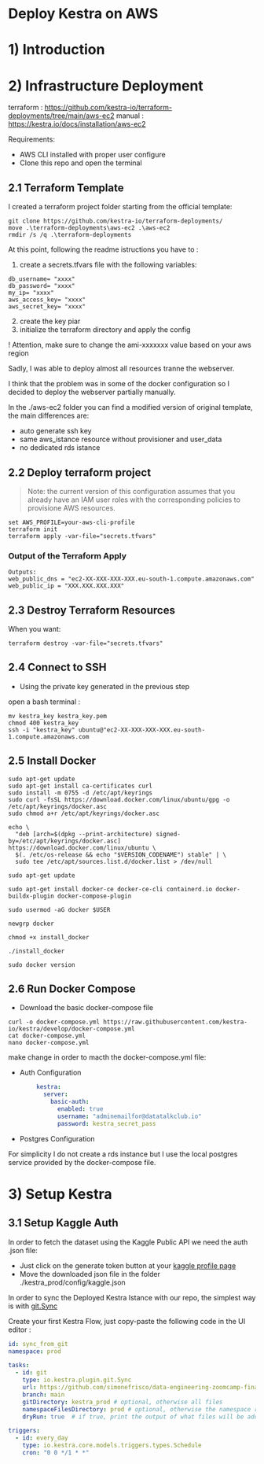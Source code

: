 # Deploy Kestra on AWS

# 1) Introduction




# 2) Infrastructure Deployment 

terraform : https://github.com/kestra-io/terraform-deployments/tree/main/aws-ec2
manual : https://kestra.io/docs/installation/aws-ec2


Requirements:
- AWS CLI installed with proper user configure 
- Clone this repo and open the terminal

## 2.1 Terraform Template

I created a terraform project folder starting from the official template:
 
```
git clone https://github.com/kestra-io/terraform-deployments/
move .\terraform-deployments\aws-ec2 .\aws-ec2
rmdir /s /q .\terraform-deployments
```
At this point, following the readme istructions you have to :
1) create a secrets.tfvars file with the following variables:
```
db_username= "xxxx"
db_password= "xxxx"
my_ip= "xxxx"
aws_access_key= "xxxx"
aws_secret_key= "xxxx"
```
2) create the key piar
3) initialize the terraform directory and apply the config

! Attention, make sure to change the ami-xxxxxxx value based on your aws region

Sadly, I was able to deploy almost all resources tranne the webserver.

I think that the problem was in some of the docker configuration so I decided to deploy the webserver partially manually.

In the ./aws-ec2 folder you can find a modified version of original template, the main differences are:
- auto generate ssh key
- same aws_istance resource without provisioner and user_data
- no dedicated rds istance

## 2.2 Deploy terraform project

> Note: the current version of this configuration assumes that you already have an IAM user roles with the corresponding policies to provisione AWS resources.

```
set AWS_PROFILE=your-aws-cli-profile
terraform init
terraform apply -var-file="secrets.tfvars"
```

### Output of the Terraform Apply

```
Outputs:
web_public_dns = "ec2-XX-XXX-XXX-XXX.eu-south-1.compute.amazonaws.com"
web_public_ip = "XXX.XXX.XXX.XXX"
```

## 2.3 Destroy Terraform Resources
When you want:
```
terraform destroy -var-file="secrets.tfvars"
```

## 2.4 Connect to SSH

- Using the private key generated in the previous step

open a bash terminal : 

```
mv kestra_key kestra_key.pem
chmod 400 kestra_key
ssh -i "kestra_key" ubuntu@"ec2-XX-XXX-XXX-XXX.eu-south-1.compute.amazonaws.com
```


## 2.5 Install Docker

```
sudo apt-get update
sudo apt-get install ca-certificates curl
sudo install -m 0755 -d /etc/apt/keyrings
sudo curl -fsSL https://download.docker.com/linux/ubuntu/gpg -o /etc/apt/keyrings/docker.asc
sudo chmod a+r /etc/apt/keyrings/docker.asc

echo \
  "deb [arch=$(dpkg --print-architecture) signed-by=/etc/apt/keyrings/docker.asc] https://download.docker.com/linux/ubuntu \
  $(. /etc/os-release && echo "$VERSION_CODENAME") stable" | \
  sudo tee /etc/apt/sources.list.d/docker.list > /dev/null
  
sudo apt-get update

sudo apt-get install docker-ce docker-ce-cli containerd.io docker-buildx-plugin docker-compose-plugin

sudo usermod -aG docker $USER

newgrp docker

chmod +x install_docker

./install_docker

sudo docker version
```

## 2.6 Run Docker Compose 

- Download the basic docker-compose file

```
curl -o docker-compose.yml https://raw.githubusercontent.com/kestra-io/kestra/develop/docker-compose.yml
cat docker-compose.yml
nano docker-compose.yml
```
make change in order to macth the docker-compose.yml file:

- Auth Configuration 

```yaml
        kestra:
          server:
            basic-auth:
              enabled: true
              username: "adminemailfor@datatalkclub.io"
              password: kestra_secret_pass
```

- Postgres Configuration

For simplicity I do not create a rds instance but I use the local postgres service provided by the docker-compose file.

# 3) Setup Kestra

## 3.1 Setup Kaggle Auth

In order to fetch the dataset using the Kaggle Public API we need the auth .json file:
- Just click on the generate token button at your [kaggle profile page](https://www.kaggle.com/settings/account)
- Move the downloaded json file in the folder ./kestra_prod/config/kaggle.json

In order to sync the Deployed Kestra Istance with our repo, the simplest way is with [git.Sync](https://kestra.io/plugins/plugin-git/tasks/io.kestra.plugin.git.sync)

Create your first Kestra Flow, just copy-paste the following code in the UI editor :

```yaml
id: sync_from_git
namespace: prod

tasks:
  - id: git
    type: io.kestra.plugin.git.Sync
    url: https://github.com/simonefrisco/data-engineering-zoomcamp-final-project
    branch: main
    gitDirectory: kestra_prod # optional, otherwise all files
    namespaceFilesDirectory: prod # optional, otherwise the namespace root directory
    dryRun: true  # if true, print the output of what files will be added/modified or deleted without overwriting the files yet

triggers:
  - id: every_day
    type: io.kestra.core.models.triggers.types.Schedule
    cron: "0 0 */1 * *"
```
